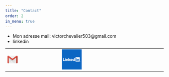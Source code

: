 ```yaml
---
title: "Contact"
order: 2
in_menu: true
---
```

<section class="contact">
        <ul>
            <li>Mon adresse mail: victorchevalier503@gmail.com</li>
            <li>linkedin</li>
        </ul>
    </section>  
<table>
<tr>
<td><img src="images/Gmail_Icon.png" alt="logo gmail" style="width:20%;height:20%;"></td> 
<td><img src="images/Linkedin.png" alt="logo gmail" style="width:20%;height:20%;"> </td>
</tr>
</table> 